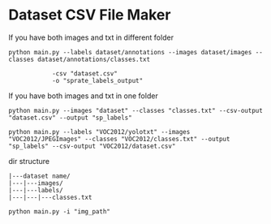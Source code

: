 # Dataset CSV File Maker

If you have both images and txt in different folder
``` 
python main.py --labels dataset/annotations --images dataset/images --classes dataset/annotations/classes.txt
```
                -csv "dataset.csv" 
                -o "sprate_labels_output"

If you have both images and txt in one folder
``` 
python main.py --images "dataset" --classes "classes.txt" --csv-output "dataset.csv" --output "sp_labels"
```

``` 
python main.py --labels "VOC2012/yolotxt" --images "VOC2012/JPEGImages" --classes "VOC2012/classes.txt" --output "sp_labels" --csv-output "VOC2012/dataset.csv"
```

dir structure
```
|---dataset name/
|---|---images/
|---|---labels/
|---|---|---classes.txt
```
``` 
python main.py -i "img_path"
```
